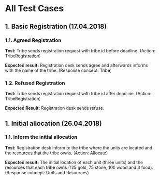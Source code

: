 # All Test Cases
## 1. Basic Registration (17.04.2018)
### 1.1. Agreed Registration
   **Test:** Tribe sends registration request with tribe id before deadline. (Action: TribeRegistration)
   
   **Expected result:** Registration desk sends agree and afterwards informs with the name of the tribe. (Response concept: Tribe)
### 1.2. Refused Registration
   **Test:** Tribe sends registration request with tribe id after deadline. (Action: TribeRegistration)

   **Expected Result:** Registration desk sends refuse.
## 1. Initial allocation (26.04.2018)
### 1.1. Inform the initial allocation 
   **Test:** Registration desk inform to the tribe where the units are located and the resources that the tribe owns. (Action: Allocate)
   
   **Expected result:** The initial location of each unit (three units) and the resources that each tribe owns (125 gold, 75 stone, 100 wood and 3 food). (Response concept: Units and Resources)

